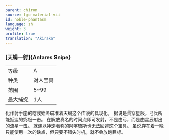 ```yaml
---
parent: chiron
source: fgo-material-vii
id: noble-phantasm
language: zh
weight: 3
profile: true
translation: "Akiraka"
---
```


### [天蝎一射]{Antares Snipe}

<table>
  <tr><td>等级</td><td>A</td></tr>
  <tr><td>种类</td><td>对人宝具</td></tr>
  <tr><td>范围</td><td>5~99</td></tr>
  <tr><td>最大捕捉</td><td>1人</td></tr>
</table>

化作射手座的喀戎始终瞄准着天蝎这个传说的具现化。
据说是贯穿星辰，弓兵所能抵达的究极一击。
在解放真名的时间点即可发射，不是由弓，而是由星辰射出的流星一击。
就连以神速著称的阿喀琉斯也无法回避这个宝具。
虽说存在着一晚只能使用一次的缺点，但只要不错失时机，就不会放跑目标。
